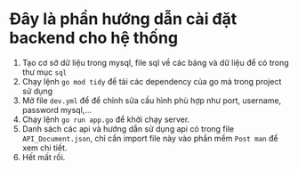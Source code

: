# Đây là phần hướng dẫn cài đặt backend cho hệ thống

  1. Tạo cơ sở dữ liệu trong mysql, file sql về các bảng và dữ liệu để có trong thư mục ```sql```
  2. Chạy lệnh ```go mod tidy``` để tải các dependency của go mà trong project sử dụng
  3. Mở file ```dev.yml``` để để chỉnh sửa cấu hình phù hợp như port, username, password mysql,...
  4. Chạy lệnh ```go run app.go``` để khởi chạy server.
  5. Danh sách các api và hướng dẫn sử dụng api có trong file ```API_Document.json```, chỉ cần import file này vào phần mềm ```Post man``` để xem chi tiết.
  6. Hết mất rồi.
